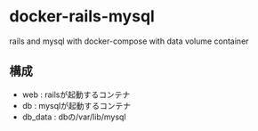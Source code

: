 # docker-rails-mysql
rails and mysql with docker-compose with data volume container

## 構成

* web      : railsが起動するコンテナ
* db       : mysqlが起動するコンテナ
* db_data  : dbの/var/lib/mysql
